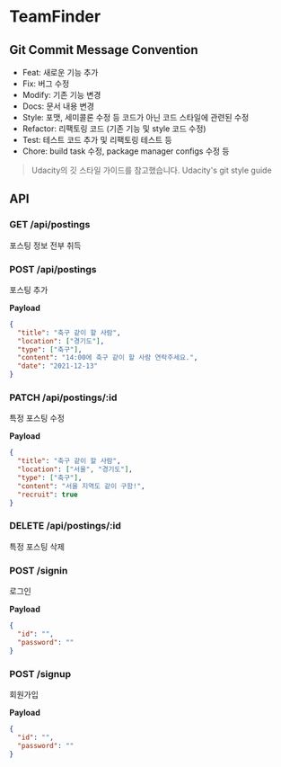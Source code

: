 # TeamFinder

## Git Commit Message Convention

- Feat: 새로운 기능 추가
- Fix: 버그 수정
- Modify: 기존 기능 변경
- Docs: 문서 내용 변경
- Style: 포맷, 세미콜론 수정 등 코드가 아닌 코드 스타일에 관련된 수정
- Refactor: 리팩토링 코드 (기존 기능 및 style 코드 수정)
- Test: 테스트 코드 추가 및 리팩토링 테스트 등
- Chore: build task 수정, package manager configs 수정 등

> Udacity의 깃 스타일 가이드를 참고했습니다. Udacity's git style guide

## API

### GET /api/postings

포스팅 정보 전부 취득

### POST /api/postings

포스팅 추가

**Payload**

```json
{
  "title": "축구 같이 할 사람",
  "location": ["경기도"],
  "type": ["축구"],
  "content": "14:00에 축구 같이 할 사람 연락주세요.",
  "date": "2021-12-13"
}
```

### PATCH /api/postings/:id

특정 포스팅 수정

**Payload**

```json
{
  "title": "축구 같이 할 사람",
  "location": ["서울", "경기도"],
  "type": ["축구"],
  "content": "서울 지역도 같이 구함!",
  "recruit": true
}
```

### DELETE /api/postings/:id

특정 포스팅 삭제

### POST /signin

로그인

**Payload**

```json
{
  "id": "",
  "password": ""
}
```

### POST /signup

회원가입

**Payload**

```json
{
  "id": "",
  "password": ""
}
```
